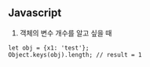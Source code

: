 ## Javascript

1. 객체의 변수 개수를 알고 싶을 때  
```
let obj = {x1: 'test'};
Object.keys(obj).length; // result = 1
```

